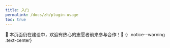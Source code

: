 ```yaml
---
title: 入门
permalink: /docs/zh/plugin-usage
toc: true
---
```


🚧 本页面仍在建设中，欢迎有热心的志愿者前来参与合作！🚧
{: .notice--warning .text-center}
